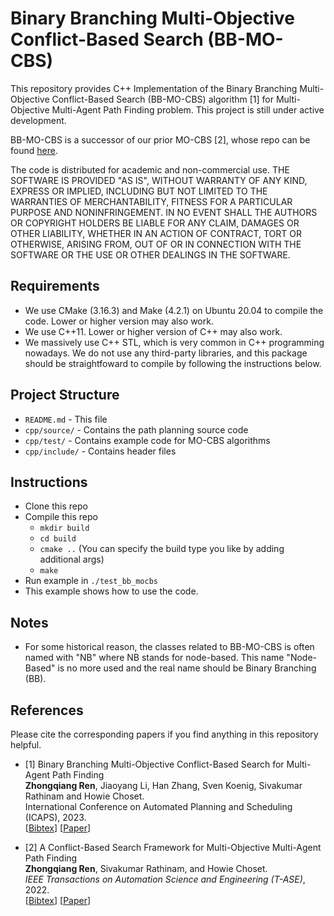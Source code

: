 # Binary Branching Multi-Objective Conflict-Based Search (BB-MO-CBS)

This repository provides C++ Implementation of the Binary Branching Multi-Objective Conflict-Based Search (BB-MO-CBS) algorithm [1] for Multi-Objective Multi-Agent Path Finding problem. This project is still under active development. 

BB-MO-CBS is a successor of our prior MO-CBS [2], whose repo can be found [here](https://github.com/wonderren/public_cppmomapf).

The code is distributed for academic and non-commercial use.
THE SOFTWARE IS PROVIDED "AS IS", WITHOUT WARRANTY OF ANY KIND, EXPRESS OR
IMPLIED, INCLUDING BUT NOT LIMITED TO THE WARRANTIES OF MERCHANTABILITY,
FITNESS FOR A PARTICULAR PURPOSE AND NONINFRINGEMENT. IN NO EVENT SHALL THE
AUTHORS OR COPYRIGHT HOLDERS BE LIABLE FOR ANY CLAIM, DAMAGES OR OTHER
LIABILITY, WHETHER IN AN ACTION OF CONTRACT, TORT OR OTHERWISE, ARISING FROM,
OUT OF OR IN CONNECTION WITH THE SOFTWARE OR THE USE OR OTHER DEALINGS IN THE
SOFTWARE.

## Requirements

* We use CMake (3.16.3) and Make (4.2.1) on Ubuntu 20.04 to compile the code. Lower or higher version may also work. 
* We use C++11. Lower or higher version of C++ may also work.
* We massively use C++ STL, which is very common in C++ programming nowadays. We do not use any third-party libraries, and this package should be straightfoward to compile by following the instructions below.

## Project Structure

* `README.md` - This file
* `cpp/source/` - Contains the path planning source code
* `cpp/test/` - Contains example code for MO-CBS algorithms
* `cpp/include/` - Contains header files

## Instructions

* Clone this repo
* Compile this repo
  * `mkdir build`
  * `cd build`
  * `cmake ..` (You can specify the build type you like by adding additional args)
  * `make`
* Run example in `./test_bb_mocbs `
* This example shows how to use the code.

## Notes

* For some historical reason, the classes related to BB-MO-CBS is often named with "NB" where NB stands for node-based. This name "Node-Based" is no more used and the real name should be Binary Branching (BB).

## References

Please cite the corresponding papers if you find anything in this repository helpful.

* [1] Binary Branching Multi-Objective Conflict-Based Search for Multi-Agent Path Finding\
**Zhongqiang Ren**, Jiaoyang Li, Han Zhang, Sven Koenig, Sivakumar Rathinam and Howie Choset.\
International Conference on Automated Planning and Scheduling (ICAPS), 2023.\
[[Bibtex](https://wonderren.github.io/files/bibtex_ren23bbmocbs.txt)]
[[Paper](https://wonderren.github.io/files/ren23_BBMOCBS_ICAPS23.pdf)]

* [2] A Conflict-Based Search Framework for Multi-Objective Multi-Agent Path Finding\
	**Zhongqiang Ren**, Sivakumar Rathinam, and Howie Choset.\
	<i>IEEE Transactions on Automation Science and Engineering (T-ASE)</i>, 2022.\
[[Bibtex](https://wonderren.github.io/files/bibtex_ren21mocbs_tase.txt)]
[[Paper](https://wonderren.github.io/files/ren22_mocbs_tase_final.pdf)]
